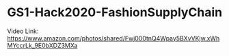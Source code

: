 # GS1-Hack2020-FashionSupplyChain

Video Link:
https://www.amazon.com/photos/shared/Fwj000tnQ4Wpay5BXvVKjw.xWhMYccrLk_9E0bXDZ3MXa

